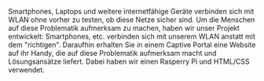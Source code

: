 Smartphones, Laptops und weitere internetfähige Geräte verbinden sich mit WLAN ohne vorher zu testen, ob diese Netze sicher sind. Um die Menschen auf diese Problematik aufmerksam zu machen, haben wir unser Projekt entwickelt: Smartphones, etc. verbinden sich mit unserem WLAN anstatt mit dem "richtigen". Daraufhin erhalten Sie in einem Captive Portal eine Website auf ihr Handy, die auf diese Problematik aufmerksam macht und Lösungsansätze liefert.
Dabei haben wir einen Rasperry Pi und HTML/CSS verwendet.

